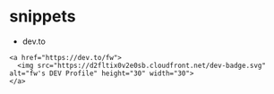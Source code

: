 # snippets

- dev.to
```
<a href="https://dev.to/fw">
  <img src="https://d2fltix0v2e0sb.cloudfront.net/dev-badge.svg" alt="fw's DEV Profile" height="30" width="30">
</a>
```
